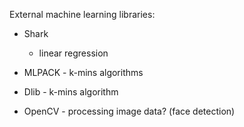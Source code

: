 External machine learning libraries:
 * Shark
      - linear regression
      
* MLPACK
      - k-mins algorithms
      
* Dlib
      - k-mins algorithm
      
* OpenCV
      - processing image data? (face detection)
